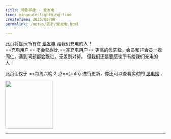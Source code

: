 ```yaml
---
title: 特别鸣谢 · 爱发电
icon: mingcute:lightning-line
createTime: 2025/08/08
permalink: /notes/更多/爱发电.html

---
```


此页将显示所有在 [爱发电](https://afdian.com/a/you-ming) 给我们充电的人！  
==充电用户== 不会获得比 ==非充电用户== 更高的优先级，会员和非会员一视同仁，遇到问题都会跟进，无差别对待。
但我们还是要感谢所有给我们充电的人！

此页面仅于 ==每周六晚 2 点=={.info} 进行更新，你还可以查看实时的 [发电榜](https://afdian.com/a/you-ming?tab=sponsor) 。

<a href="https://afdian.com/a/you-ming" target="_blank">
  <img width="150" src="https://pic1.afdiancdn.com/static/img/welcome/button-sponsorme.png" alt="">
</a>

---

<AFDSponsors />